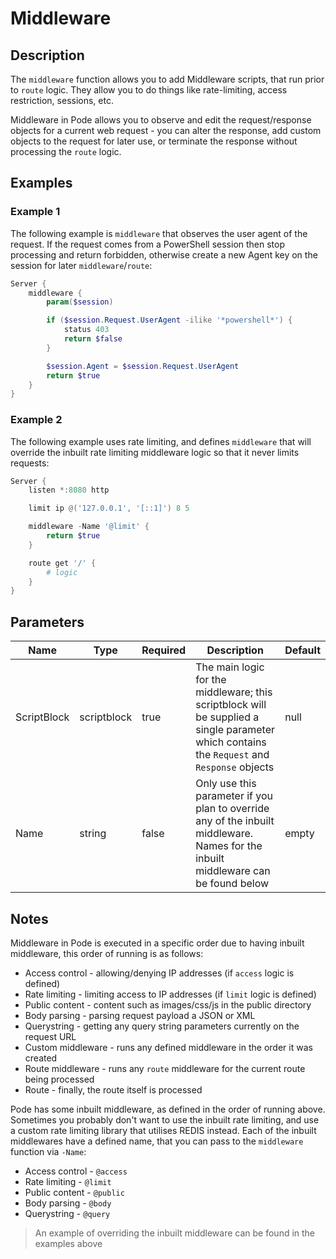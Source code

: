 # Middleware

## Description

The `middleware` function allows you to add Middleware scripts, that run prior to `route` logic. They allow you to do things like rate-limiting, access restriction, sessions, etc.

Middleware in Pode allows you to observe and edit the request/response objects for a current web request - you can alter the response, add custom objects to the request for later use, or terminate the response without processing the `route` logic.

## Examples

### Example 1

The following example is `middleware` that observes the user agent of the request. If the request comes from a PowerShell session then stop processing and return forbidden, otherwise create a new Agent key on the session for later `middleware`/`route`:

```powershell
Server {
    middleware {
        param($session)

        if ($session.Request.UserAgent -ilike '*powershell*') {
            status 403
            return $false
        }

        $session.Agent = $session.Request.UserAgent
        return $true
    }
}
```

### Example 2

The following example uses rate limiting, and defines `middleware` that will override the inbuilt rate limiting middleware logic so that it never limits requests:

```powershell
Server {
    listen *:8080 http

    limit ip @('127.0.0.1', '[::1]') 8 5

    middleware -Name '@limit' {
        return $true
    }

    route get '/' {
        # logic
    }
}
```

## Parameters

| Name | Type | Required | Description | Default |
| ---- | ---- | -------- | ----------- | ------- |
| ScriptBlock | scriptblock | true | The main logic for the middleware; this scriptblock will be supplied a single parameter which contains the `Request` and `Response` objects | null |
| Name | string | false | Only use this parameter if you plan to override any of the inbuilt middleware. Names for the inbuilt middleware can be found below | empty |

## Notes

Middleware in Pode is executed in a specific order due to having inbuilt middleware, this order of running is as follows:

* Access control - allowing/denying IP addresses (if `access` logic is defined)
* Rate limiting - limiting access to IP addresses (if `limit` logic is defined)
* Public content - content such as images/css/js in the public directory
* Body parsing - parsing request payload a JSON or XML
* Querystring - getting any query string parameters currently on the request URL
* Custom middleware - runs any defined middleware in the order it was created
* Route middleware - runs any `route` middleware for the current route being processed
* Route - finally, the route itself is processed

Pode has some inbuilt middleware, as defined in the order of running above. Sometimes you probably don't want to use the inbuilt rate limiting, and use a custom rate limiting library that utilises REDIS instead. Each of the inbuilt middlewares have a defined name, that you can pass to the `middleware` function via `-Name`:

* Access control - `@access`
* Rate limiting - `@limit`
* Public content - `@public`
* Body parsing - `@body`
* Querystring - `@query`

> An example of overriding the inbuilt middleware can be found in the examples above